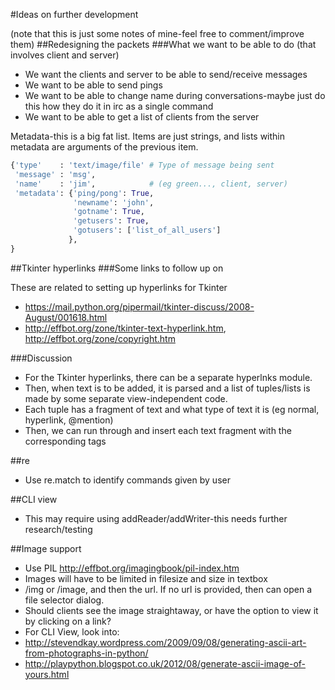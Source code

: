 #Ideas on further development

(note that this is just some notes of mine-feel free to comment/improve them)
##Redesigning the packets
###What we want to be able to do (that involves client and server)

* We want the clients and server to be able to send/receive messages
* We want to be able to send pings
* We want to be able to change name during conversations-maybe just do this how they do it in irc as a single command
* We want to be able to get a list of clients from the server


Metadata-this is a big fat list. Items are just strings, and lists within metadata are arguments of the previous item.

```python
{'type'    : 'text/image/file' # Type of message being sent
 'message' : 'msg',
 'name'    : 'jim',            # (eg green..., client, server)
 'metadata': {'ping/pong': True,
              'newname': 'john',
              'gotname': True,
              'getusers': True,
              'gotusers': ['list_of_all_users']
             },
}
```

##Tkinter hyperlinks
###Some links to follow up on

These are related to setting up hyperlinks for Tkinter

* https://mail.python.org/pipermail/tkinter-discuss/2008-August/001618.html
* http://effbot.org/zone/tkinter-text-hyperlink.htm, http://effbot.org/zone/copyright.htm

###Discussion
* For the Tkinter hyperlinks, there can be a separate hyperlnks module.
* Then, when text is to be added, it is parsed and a list of tuples/lists is made by some separate view-independent code.
* Each tuple has a fragment of text and what type of text it is (eg normal, hyperlink, @mention)
* Then, we can run through and insert each text fragment with the corresponding tags

##re
* Use re.match to identify commands given by user

##CLI view
* This may require using addReader/addWriter-this needs further research/testing

##Image support
* Use PIL http://effbot.org/imagingbook/pil-index.htm
* Images will have to be limited in filesize and size in textbox
* /img or /image, and then the url. If no url is provided, then can open a file selector dialog.
* Should clients see the image straightaway, or have the option to view it by clicking on a link?
* For CLI View, look into:
 * http://stevendkay.wordpress.com/2009/09/08/generating-ascii-art-from-photographs-in-python/
 * http://playpython.blogspot.co.uk/2012/08/generate-ascii-image-of-yours.html
